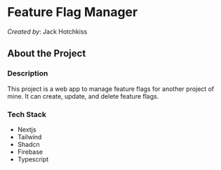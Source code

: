 # Feature Flag Manager

_Created by_: Jack Hotchkiss

## About the Project

### Description

This project is a web app to manage feature flags for another project of mine. It can create, update, and delete feature flags.

### Tech Stack

- Nextjs
- Tailwind
- Shadcn
- Firebase
- Typescript
